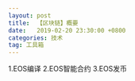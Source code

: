 ```yaml
---
layout: post
title:  【区块链】概要
date:   2019-02-20 23:30:00 +0800
categories: 技术
tag: 工具箱
---
```


1.EOS编译
2.EOS智能合约
3.EOS发币

